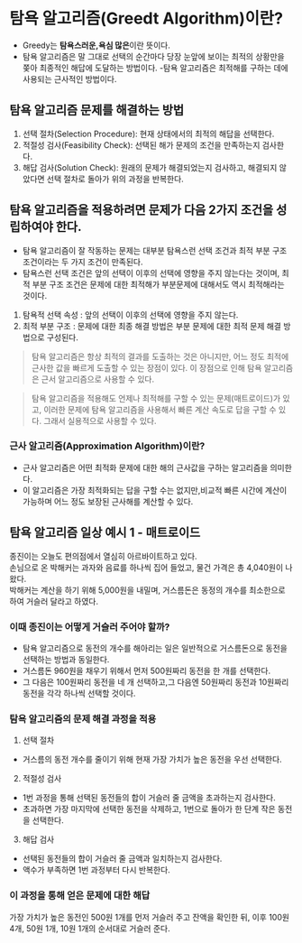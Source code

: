 # 탐욕 알고리즘(Greedt Algorithm)이란?

- Greedy는 **탐욕스러운,욕심 많은**이란 뜻이다.
- 탐욕 알고리즘은 말 그대로 선택의 순간마다 당장 눈앞에 보이는 최적의 상황만을 쫒아 최종적인 해답에 도달하는 방법이다.
-탐욕 알고리즘은 최적해를 구하는 데에 사용되는 근사적인 방법이다.

## 탐욕 알고리즘 문제를 해결하는 방법
  
1. 선택 절차(Selection Procedure): 현재 상태에서의 최적의 해답을 선택한다.
2. 적절성 검사(Feasibility Check): 선택된 해가 문제의 조건을 만족하는지 검사한다.
3. 해답 검사(Solution Check): 원래의 문제가 해결되었는지 검사하고, 해결되지 않았다면 선택 절차로 돌아가 위의 과정을 반복한다.

## 탐욕 알고리즘을 적용하려면 문제가 다음 2가지 조건을 성립하여야 한다.
- 탐욕 알고리즘이 잘 작동하는 문제는 대부분 탐욕스런 선택 조건과 최적 부분 구조 조건이라는 두 가지 조건이 만족된다.
- 탐욕스런 선택 조건은 앞의 선택이 이후의 선택에 영향을 주지 않는다는 것이며, 최적 부분 구조 조건은 문제에 대한 최적해가 부분문제에 대해서도 역시 최적해라는 것이다.
1. 탐욕적 선택 속성 : 앞의 선택이 이후의 선택에 영향을 주지 않는다.
2. 최적 부분 구조 : 문제에 대한 최종 해결 방법은 부분 문제에 대한 최적 문제 해결 방법으로 구성된다.

> 탐욕 알고리즘은 항상 최적의 결과를 도출하는 것은 아니지만, 어느 정도 최적에 근사한 값을 빠르게 도출할 수 있는 장점이 있다. 이 장점으로 인해 탐욕 알고리즘은 근서 알고리즘으로 사용할 수 있다.

> 탐욕 알고리즘을 적용해도 언제나 최적해를 구할 수 있는 문제(매트로이드)가 있고, 이러한 문제에 탐욕 알고리즘을 사용해서 빠른 계산 속도로 답을 구할 수 있다. 그래서 실용적으로 사용할 수 있다.

### 근사 알고리즘(Approximation Algorithm)이란?
- 근사 알고리즘은 어떤 최적화 문제에 대한 해의 근사값을 구하는 알고리즘을 의미한다.
- 이 알고리즘은 가장 최적화되는 답을 구할 수는 없지만,비교적 빠른 시간에 계산이 가능하며 어느 정도 보장된 근사해를 계산할 수 있다.

## 탐욕 알고리즘 일상 예시 1 - 매트로이드
종진이는 오늘도 편의점에서 열심히 아르바이트하고 있다.  
손님으로 온 박해커는 과자와 음료를 하나씩 집어 들었고, 물건 가격은 총 4,040원이 나왔다.  
박해커는 계산을 하기 위해 5,000원을 내밀며, 거스름돈은 동정의 개수를 최소한으로 하여 거슬러 달라고 하였다.

### 이때 종진이는 어떻게 거슬러 주어야 할까?
- 탐욕 알고리즘으로 동전의 개수를 해아리는 일은 일반적으로 거스름돈으로 동전을 선택하는 방법과 동일한다.
- 거스름돈 960원을 채우기 위해서 먼저 500원짜리 동전을 한 개를 선택한다.
- 그 다음은 100원짜리 동전을 네 개 선택하고,그 다음엔 50원짜리 동전과 10원짜리 동전을 각각 하나씩 선택할 것이다.

### 탐욕 알고리즘의 문제 해결 과정을 적용
1. 선택 절차
- 거스름의 동전 개수를 줄이기 위해 현재 가장 가치가 높은 동전을 우선 선택한다.

2. 적절성 검사
- 1번 과정을 통해 선택된 동전들의 합이 거슬러 줄 금액을 초과하는지 검사한다.
- 초과하면 가장 마지막에 선택한 동전을 삭제하고, 1번으로 돌아가 한 단계 작은 동전을 선택한다.

3. 해답 검사
- 선택된 동전들의 합이 거슬러 줄 금액과 일치하는지 검사한다.
- 액수가 부족하면 1번 과정부터 다시 반복한다.

### 이 과정을 통해 얻은 문제에 대한 해답
가장 가치가 높은 동전인 500원 1개를 먼저 거슬러 주고 잔액을 확인한 뒤, 이후 100원 4개, 50원 1개, 10원 1개의 순서대로 거슬러 준다.